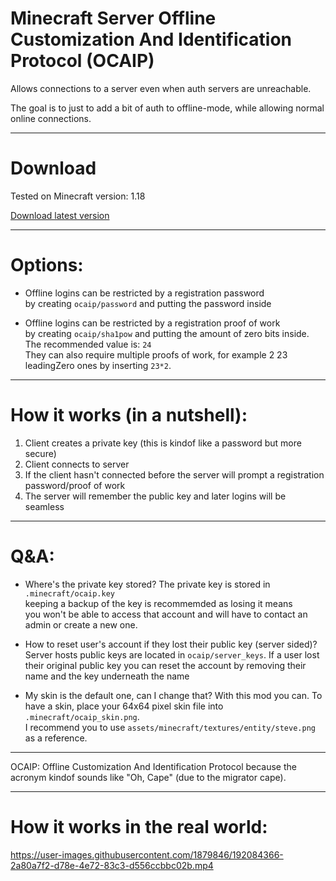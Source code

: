 # Minecraft Server Offline Customization And Identification Protocol (OCAIP)

Allows connections to a server even when auth servers are unreachable.

The goal is to just to add a bit of auth to offline-mode, while allowing normal online connections.

____________________________________________________

# Download
Tested on Minecraft version: 1.18

[Download latest version](https://github.com/SFort/MC-OCAIP/releases)
____________________________________________________

# Options: 
- Offline logins can be restricted by a registration password  
by creating `ocaip/password` and putting the password inside

- Offline logins can be restricted by a registration proof of work  
by creating `ocaip/sha1pow` and putting the amount of zero bits inside.  
The recommended value is: `24`  
They can also require multiple proofs of work, for example 2 23 leadingZero ones by inserting `23*2`.

____________________________________________________

# How it works (in a nutshell):  
1. Client creates a private key (this is kindof like a password but more secure)
2. Client connects to server
3. If the client hasn't connected before the server will prompt a registration password/proof of work
4. The server will remember the public key and later logins will be seamless

____________________________________________________

# Q&A:
- Where's the private key stored?
The private key is stored in `.minecraft/ocaip.key`  
keeping a backup of the key is recommemded as losing it means  
you won't be able to access that account and will have to contact an admin or create a new one.

- How to reset user's account if they lost their public key (server sided)?
Server hosts public keys are located in `ocaip/server_keys`. If a user lost their original
public key you can reset the account by removing their name and the key underneath the name

- My skin is the default one, can I change that?
With this mod you can. To have a skin, place your 64x64 pixel skin file into `.minecraft/ocaip_skin.png`.  
I recommend you to use `assets/minecraft/textures/entity/steve.png` as a reference.
____________________________________________________

OCAIP: Offline Customization And Identification Protocol because the acronym kindof sounds like "Oh, Cape" (due to the migrator cape).  
____________________________________________________

# How it works in the real world:

https://user-images.githubusercontent.com/1879846/192084366-2a80a7f2-d78e-4e72-83c3-d556ccbbc02b.mp4

